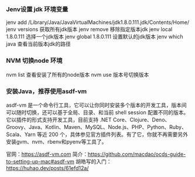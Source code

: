 
### Jenv设置 jdk 环境变量
jenv add /Library/Java/JavaVirtualMachines/jdk1.8.0.111.jdk/Contents/Home/
jenv versions 获取所有jdk版本
jenv remove 移除指定版本jdk
jenv local 1.8.0.111 选择一个jdk版本
jenv global 1.8.0.111 设置默认的jdk版本
jenv which java 查看当前版本jdk的路径

### NVM 切换node 环境
nvm list 查看安装了所有的node版本
nvm use 版本号切换版本


### 安装Java，推荐使用asdf-vm
asdf-vm 是一个命令行工具，它可以让你同时安装多个版本的开发工具，版本间可以随时切换，还可以基于全局、目录、和当前 shell session 配置不同的版本。它以插件的形式支持开发工具，目前支持 .NET Core、Clojure、Deno、Groovy、Java、Kotlin、Maven、MySQL、Node.js、PHP、Python、Ruby、Scala、Yarn 等近 200 个，具体参见官方插件列表。有了它，你就不再需要另外安装gvm、nvm、rbenv和pyenv等工具了。

官网：https://asdf-vm.com
简介：https://github.com/macdao/ocds-guide-to-setting-up-mac#asdf-vm
胡皓写的入门：https://huhao.dev/posts/61efd12a/



